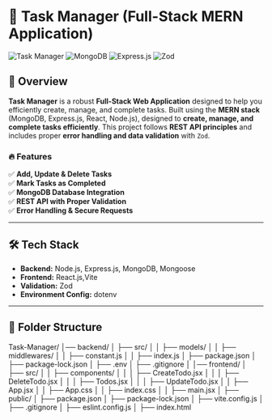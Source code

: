 # 📝 Task Manager (Full-Stack MERN Application)

![Task Manager](https://img.shields.io/badge/Node.js-v20-green?style=flat&logo=node.js)
![MongoDB](https://img.shields.io/badge/MongoDB-v6.0-brightgreen?style=flat&logo=mongodb)
![Express.js](https://img.shields.io/badge/Express.js-v4.17-blue?style=flat&logo=express)
![Zod](https://img.shields.io/badge/Zod-Validation-orange)

## 🚀 Overview  
**Task Manager** is a robust **Full-Stack Web Application** designed to help you efficiently create, manage, and complete tasks. Built using the **MERN stack** (MongoDB, Express.js, React, Node.js), designed to **create, manage, and complete tasks efficiently**. This project follows **REST API principles** and includes proper **error handling and data validation** with `Zod`.  

### 🔥 Features  
✅ **Add, Update & Delete Tasks**  
✅ **Mark Tasks as Completed**  
✅ **MongoDB Database Integration**  
✅ **REST API with Proper Validation**  
✅ **Error Handling & Secure Requests**  

---

## 🛠️ Tech Stack  
- **Backend:** Node.js, Express.js, MongoDB, Mongoose
- **Frontend:** React.js,Vite
- **Validation:** Zod  
- **Environment Config:** dotenv  

---

## 📂 Folder Structure  
Task-Manager/
│── backend/
│   ├── src/
│   │   ├── models/
│   │   ├── middlewares/
│   │   ├── constant.js
│   │   ├── index.js
│   ├── package.json
│   ├── package-lock.json
│   ├── .env
│   ├── .gitignore
│
│── frontend/
│   ├── src/
│   │   ├── components/
│   │   │   ├── CreateTodo.jsx
│   │   │   ├── DeleteTodo.jsx
│   │   │   ├── Todos.jsx
│   │   │   ├── UpdateTodo.jsx
│   │   ├── App.jsx
│   │   ├── App.css
│   │   ├── index.css
│   │   ├── main.jsx
│   ├── public/
│   ├── package.json
│   ├── package-lock.json
│   ├── vite.config.js
│   ├── .gitignore
│   ├── eslint.config.js
│   ├── index.html



